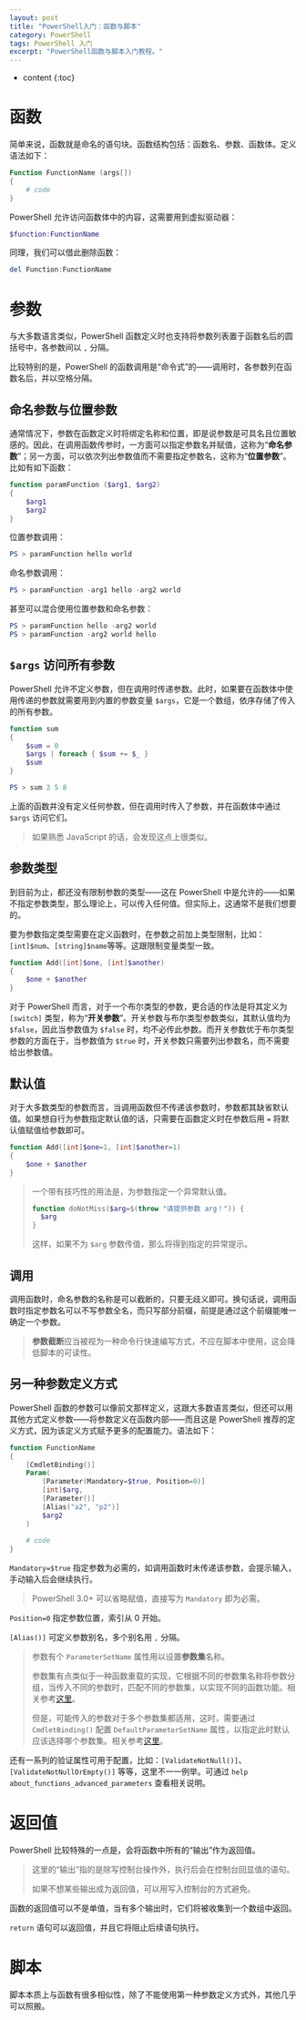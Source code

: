 ```yaml
---
layout: post
title: "PowerShell入门：函数与脚本"
category: PowerShell
tags: PowerShell 入门
excerpt: "PowerShell函数与脚本入门教程。"
---
```


* content
{:toc}

# 函数

简单来说，函数就是命名的语句块。函数结构包括：函数名、参数、函数体。定义语法如下：

```powershell
Function FunctionName (args[])
{
	# code
}
```

PowerShell 允许访问函数体中的内容，这需要用到虚拟驱动器：

```powershell
$function:FunctionName
```

同理，我们可以借此删除函数：

```powershell
del Function:FunctionName
```

# 参数

与大多数语言类似，PowerShell 函数定义时也支持将参数列表置于函数名后的圆括号中，各参数间以 `,` 分隔。

比较特别的是，PowerShell 的函数调用是“命令式”的——调用时，各参数列在函数名后，并以空格分隔。

## 命名参数与位置参数

通常情况下，参数在函数定义时将绑定名称和位置，即是说参数是可具名且位置敏感的。因此，在调用函数传参时，一方面可以指定参数名并赋值，这称为“**命名参数**”；另一方面，可以依次列出参数值而不需要指定参数名，这称为“**位置参数**”。比如有如下函数：

```powershell
function paramFunction ($arg1, $arg2) 
{
    $arg1
    $arg2
}
```

位置参数调用：

```powershell
PS > paramFunction hello world
```

命名参数调用：

```powershell
PS > paramFunction -arg1 hello -arg2 world
```

甚至可以混合使用位置参数和命名参数：

```powershell
PS > paramFunction hello -arg2 world
PS > paramFunction -arg2 world hello
```

## `$args` 访问所有参数

PowerShell 允许不定义参数，但在调用时传递参数。此时，如果要在函数体中使用传递的参数就需要用到内置的参数变量 `$args`，它是一个数组，依序存储了传入的所有参数。

```powershell
function sum
{
    $sum = 0
    $args | foreach { $sum += $_ }
    $sum
}

PS > sum 2 5 8
```

上面的函数并没有定义任何参数，但在调用时传入了参数，并在函数体中通过 `$args` 访问它们。

> 如果熟悉 JavaScript 的话，会发现这点上很类似。

## 参数类型

到目前为止，都还没有限制参数的类型——这在 PowerShell 中是允许的——如果不指定参数类型，那么理论上，可以传入任何值。但实际上，这通常不是我们想要的。

要为参数指定类型需要在定义函数时，在参数之前加上类型限制，比如：`[int]$num`、`[string]$name`等等。这跟限制变量类型一致。

```powershell
function Add([int]$one, [int]$another)
{
	$one + $another
}
```

对于 PowerShell 而言，对于一个布尔类型的参数，更合适的作法是将其定义为 `[switch]` 类型，称为“**开关参数**”。开关参数与布尔类型参数类似，其默认值均为 `$false`，因此当参数值为 `$false` 时，均不必传此参数。而开关参数优于布尔类型参数的方面在于，当参数值为 `$true` 时，开关参数只需要列出参数名，而不需要给出参数值。

## 默认值

对于大多数类型的参数而言，当调用函数但不传递该参数时，参数都其缺省默认值。如果想自行为参数指定默认值的话，只需要在函数定义时在参数后用 `=` 将默认值赋值给参数即可。

```powershell
function Add([int]$one=1, [int]$another=1)
{
	$one + $another
}
```

> 一个带有技巧性的用法是，为参数指定一个异常默认值。
>
> ```powershell
> function doNotMiss($arg=$(throw "请提供参数 arg！")) {
> 	$arg
> }
> ```
>
> 这样，如果不为 `$arg` 参数传值，那么将得到指定的异常提示。

## 调用

调用函数时，命名参数的名称是可以截断的，只要无歧义即可。换句话说，调用函数时指定参数名可以不写参数全名，而只写部分前缀，前提是通过这个前缀能唯一确定一个参数。

> **参数截断**应当被视为一种命令行快速编写方式，不应在脚本中使用，这会降低脚本的可读性。

## 另一种参数定义方式

PowerShell 函数的参数可以像前文那样定义，这跟大多数语言类似，但还可以用其他方式定义参数——将参数定义在函数内部——而且这是 PowerShell 推荐的定义方式，因为该定义方式赋予更多的配置能力。语法如下：

```powershell
function FunctionName
{
	[CmdletBinding()]
	Param(
		[Parameter(Mandatory=$true, Position=0)]
		[int]$arg,
		[Parameter()]
		[Alias("a2", "p2")]
		$arg2
	)
	
	# code
}
```

`Mandatory=$true` 指定参数为必需的，如调用函数时未传递该参数，会提示输入，手动输入后会继续执行。

> PowerShell 3.0+ 可以省略赋值，直接写为 `Mandatory` 即为必需。

`Position=0` 指定参数位置，索引从 0 开始。

`[Alias()]` 可定义参数别名，多个别名用 `,` 分隔。

> 参数有个 `ParameterSetName` 属性用以设置**参数集**名称。
>
> 参数集有点类似于一种函数重载的实现，它根据不同的参数集名称将参数分组，当传入不同的参数时，匹配不同的参数集，以实现不同的函数功能。相关参考[这里](https://docs.microsoft.com/en-us/powershell/module/microsoft.powershell.core/about/about_functions_advanced_parameters?view=powershell-6#parametersetname-argument)。
>
> 但是，可能传入的参数对于多个参数集都适用，这时，需要通过 `CmdletBinding()` 配置 `DefaultParameterSetName` 属性，以指定此时默认应该选择哪个参数集。相关参考[这里](https://docs.microsoft.com/en-us/powershell/module/microsoft.powershell.core/about/about_functions_cmdletbindingattribute?view=powershell-6#defaultparametersetname)。

还有一系列的验证属性可用于配置，比如：`[ValidateNotNull()]`、`[ValidateNotNullOrEmpty()]` 等等，这里不一一例举。可通过 `help about_functions_advanced_parameters` 查看相关说明。

# 返回值

PowerShell 比较特殊的一点是，会将函数中所有的“输出”作为返回值。

> 这里的“输出”指的是除写控制台操作外，执行后会在控制台回显值的语句。
>
> 如果不想某些输出成为返回值，可以用写入控制台的方式避免。

函数的返回值可以不是单值，当有多个输出时，它们将被收集到一个数组中返回。

`return` 语句可以返回值，并且它将阻止后续语句执行。

# 脚本

脚本本质上与函数有很多相似性，除了不能使用第一种参数定义方式外，其他几乎可以照搬。

